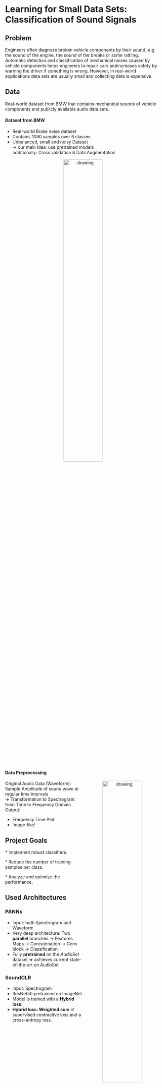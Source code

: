 # Learning for Small Data Sets: Classification of Sound Signals

## Problem
Engineers often diagnose broken vehicle components by their sound, e.g. the sound of the engine, the sound of the breaks or some rattling. Automatic detection and classification of mechanical noises caused by vehicle components helps engineers to repair cars andincreases safety by warning the driver if something is wrong. However, in real-world applications data sets are usually small and collecting data is expensive.

## Data
Real-world dataset from BMW that contains mechanical sounds of vehicle components and publicly available audio data sets.
#### Dataset from BMW
* Real-world Brake noise dataset
* Contains 1090 samples over 6 classes
* Unbalanced, small and noisy Dataset  
  => our main Idea: use pretrained models  
  additionally: Cross validation & Data Augmentation

<p align="center">
  <img src="./images/data_stats.png" alt="drawing" width="50%"/>
</p>

#### Data Preprocessing
<p align="center">
  <img align="right" src="./images/mel.png" alt="drawing" width="50%"/>
</p>

Original Audio Data (Waveform):
Sample Amplitude of sound wave at regular time intervals  
=> Transformation to Spectrogram:
from Time to Frequency Domain  
Output:
* Frequency Time Plot
* Image-like!

## Project Goals
<p align="center">
  <img align="right" src="./images/robust.png" alt="drawing" width="50%"/>
</p>
* Implement robust classifiers. <p align="center"> <img align="right" src="./images/reduce.png" alt="drawing" width="50%"/> </p>
* Reduce the number of training samples per class. <p align="center"> <img align="right" src="./images/analyze.png" alt="drawing" width="50%"/> </p>
* Analyze and optimize the performance.

## Used Architectures
### PANNs
<p align="center">
  <img align="right" src="./images/panns.png" alt="drawing" width="50%"/>
</p>

* Input: both Spectrogram and Waveform
* Very deep architecture: Two **parallel** branches → Features Maps → Concatenation → Conv block → Classification
* Fully **pretrained** on the *AudioSet* dataset => achieves current state-of-the-art on AudioSet

### SoundCLR
* Input: Spectrogram
* ResNet50 pretrained on ImageNet
* Model is trained with a **Hybrid loss**. 
* **Hybrid loss: Weighted sum** of supervised contrastive loss and a cross-entropy loss.
<p align="center">
  <img src="./images/soundclr.png" alt="drawing" width="50%"/>
</p>

### TALNetV3
* Input: Spectrogram
* Dual backbone consisting of:
  * Global feature extractor: **pretrained** on *AudioSet
  * Specific feature extractor: **NOT** pretrained
<p align="center">
  <img src="./images/talnet.png" alt="drawing" width="50%"/>
</p>

## Results
### Results on the whole Dataset
First experiments:  
Training on the whole Dataset with & without Data Augmentation  
Metric used: Test Accuracy
<p align="center">
  <img align="right" src="./images/exp1.png" alt="drawing" width="50%"/>
</p>

Acquiring training samples takes a lot of effort!  
=> BMW interested in training with **fewer** samples per Class    
=> Next experiments: Investigate model performance on 40/20/10/5 samples **per Class**  
Metric: additionally Top 2/3 Accuracy

### Results on fewer Samples per Class
<p align="center">
  <img align="left" src="./images/plot1.png" alt="drawing" width="50%"/>
</p>
<p align="center">
  <img align="right" src="./images/plot2.png" alt="drawing" width="50%"/>
</p>

* PANNs achieves best results, 93.9% on 40 samples
* SoundCLR benefits from Augmentation but has problems with fewer samples
* TALNetV3 performs worse with Augmentation


<p align="center">
  <img align="left" src="./images/plot3.png" alt="drawing" width="50%"/>
</p>
<p align="center">
  <img align="right" src="./images/plot4.png" alt="drawing" width="50%"/>
</p>

* PANNs achieves over 93% Top 2 Accuracy for > 10 samples
* SoundCLR still has problems with fewer samples


<p align="center">
  <img align="left" src="./images/plot5.png" alt="drawing" width="50%"/>
</p>
<p align="center">
  <img align="right" src="./images/plot6.png" alt="drawing" width="50%"/>
</p>

PANNs achieves:
* Over 94.5% Top 3 Accuracy even for 5 samples
* > 99% Top 3 Accuracy for 40 samples

### Class-wise Accuracies PANNs

<p align="center">
  <img align="left" src="./images/plot7.png" alt="drawing" width="70%"/>
</p>
<p align="center">
  <img align="right" src="./images/data_stats.png" alt="drawing" width="30%"/>
</p>

* “Hubknarzen” hardest class to learn, always below 90% accuracy
* “Schrummknarzen” & “No brake noise” accuracy drops significantly for fewer samples
* “Scheibenknacken” is the easiest class to learn

### Further Analysis PANNs 40 Samples
Accuracies only gave us an idea, whether the samples are predicted correctly or not. But we don’t have any idea about the wrongly predicted samples.

Two other metrics were computed:  
* class wise probabilities: averaged probabilities for each class
* confusion matrix: number of  predicted for each ground truth label

Why?
* to analyse further the effect of the number of samples on predicting each class and how confident the model is about its predictions 
* And to explore similarities between classes

<p align="center">
  <img align="left" src="./images/plot8.png" alt="drawing" width="50%"/>
</p>
<p align="center">
  <img align="right" src="./images/plot9.png" alt="drawing" width="50%"/>
</p>

* over 80% confidence for all classes except “Hubknarzen”
* a confusion between the three first classes. For example, almost 17% of samples of class “Hubknarzen” are predicted as “No Brake Noise”


<p align="center">
  <img align="left" src="./images/plot10.png" alt="drawing" width="50%"/>
</p>
<p align="center">
  <img align="right" src="./images/plot11.png" alt="drawing" width="50%"/>
</p>

* Here we can again see the drop in class “No brake noise” (confidance under 80%) 

<p align="center">
  <img align="left" src="./images/plot12.png" alt="drawing" width="50%"/>
</p>
<p align="center">
  <img align="right" src="./images/plot13.png" alt="drawing" width="50%"/>
</p>

* significant drop in confidence on “Schrummknarzen”
* overall drop


<p align="center">
  <img align="left" src="./images/plot14.png" alt="drawing" width="50%"/>
</p>
<p align="center">
  <img align="right" src="./images/plot15.png" alt="drawing" width="50%"/>
</p>

* “Scheibenknacken” (5th class) still almost always predicted correctly => easiest class
* “Quietschen” (4th class) also with good predictions. 
* However, the model has problems with the other classes.
* Worst performance with class Knarzen, with average probability is below 50%.

## Summary
Best Results with PANNs: 
* 96.6% test accuracy on full BMW dataset.
* 93.9% on 40 samples per class
* over 93% top 2 accuracy for up to 10 samples
 
=> It is possible to train a decent model using 10-20 samples per class.  
=> A fully pretrained architecture should be used for a dataset this small.

Performance with Augmentation depends on architecture:
* No significant boost for PANNs
* Accuracy increase for SoundCLR

 


